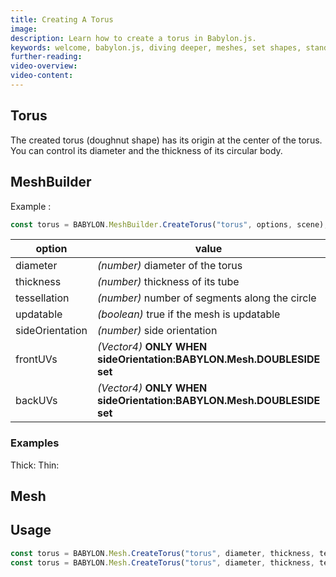 ```yaml
---
title: Creating A Torus
image: 
description: Learn how to create a torus in Babylon.js.
keywords: welcome, babylon.js, diving deeper, meshes, set shapes, standard shapes, torus
further-reading:
video-overview:
video-content:
---
```


## Torus
The created torus (doughnut shape) has its origin at the center of the torus. You can control its diameter and the thickness of its circular body.

## MeshBuilder
Example :
```javascript
const torus = BABYLON.MeshBuilder.CreateTorus("torus", options, scene);
```

option|value|default value
--------|-----|-------------
diameter|_(number)_ diameter of the torus|1
thickness|_(number)_ thickness of its tube|0.5
tessellation|_(number)_ number of segments along the circle|16
updatable|_(boolean)_ true if the mesh is updatable|false
sideOrientation|_(number)_ side orientation|DEFAULTSIDE
frontUVs|_(Vector4)_  **ONLY WHEN sideOrientation:BABYLON.Mesh.DOUBLESIDE set** | Vector4(0,0, 1,1) 
backUVs|_(Vector4)_  **ONLY WHEN sideOrientation:BABYLON.Mesh.DOUBLESIDE set** | Vector4(0,0, 1,1) 

### Examples
Thick: <Playground id="#IJGMXZ#1" title="Create a Thick Torus" description="Simple example of creating a thick torus." image=""/>
Thin: <Playground id="#IJGMXZ#2" title="Create a Thin Torus" description="Simple example of creating a thin torus." image=""/>

## Mesh
## Usage
```javascript
const torus = BABYLON.Mesh.CreateTorus("torus", diameter, thickness, tessellation, scene);
const torus = BABYLON.Mesh.CreateTorus("torus", diameter, thickness, tessellation, scene, updatable, sideOrientation);  //optional parameters after scene
```
